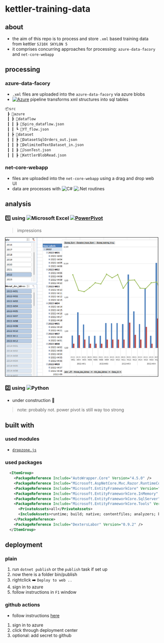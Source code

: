 # kettler-training-data

## about

- the aim of this repo is to process and store `.xml` based training data from kettler `SJ10X SKYLON 5`
- it comprises concurring approaches for processing: `azure-data-facory` and `net-core-webapp`

## processing

### azure-data-facory

- `.xml` files are uploaded into the `azure-data-facory` via azure blobs
- [![Azure](https://badgen.net/badge/icon/azure?icon=azure&label)](https://azure.microsoft.com) pipeline transforms xml structures into sql tables

```python
📦src
 ┣ 📂azure
 ┃ ┣ 📂dataflow
 ┃ ┃ ┣ 📜Spiro_dataflow.json
 ┃ ┃ ┗ 📜YT_flow.json
 ┃ ┣ 📂dataset
 ┃ ┃ ┣ 📜DatasetSqlOrders_out.json
 ┃ ┃ ┣ 📜DelimitedTextDataset_in.json
 ┃ ┃ ┣ 📜JsonTest.json
 ┃ ┃ ┣ 📜KettlerBlobRead.json
```

### net-core-webapp

- files are uploaded into the `net-core-webapp` using a drag and drop web UI
- data are processes with ![C#](https://img.shields.io/badge/c%23-%23239120.svg?style=flat&logo=c-sharp&logoColor=white) ![.Net](https://img.shields.io/badge/.NET-5C2D91?style=flat&logo=.net&logoColor=white) routines

## analysis

### 1️⃣ using ![Microsoft Excel](https://img.shields.io/badge/Microsoft_Excel-217346?style=flat&logo=microsoft-excel&logoColor=white) [![PowerPivot](https://badgen.net/badge/icon/powerpivot?icon=powerpivot&label)](https://www.powerpivot.com/)

> impressions

<img src="docs/img/2023-02-05-12-58-53.png" alt="impression" width=500 border=1 /><br/>

### 2️⃣ using ![Python](https://img.shields.io/badge/python-3670A0?style=flat&logo=python&logoColor=ffdd54)

- under construction 🚧

> note: probably not. power pivot is still way too strong

## built with

### used modules

- [`dropzone.js`](https://www.dropzonejs.com/)

### used packages

```xml
  <ItemGroup>
    <PackageReference Include="AutoWrapper.Core" Version="4.5.0" />
    <PackageReference Include="Microsoft.AspNetCore.Mvc.Razor.RuntimeCompilation" Version="7.0.2" />
    <PackageReference Include="Microsoft.EntityFrameworkCore" Version="7.0.2" />
    <PackageReference Include="Microsoft.EntityFrameworkCore.InMemory" Version="7.0.2" />
    <PackageReference Include="Microsoft.EntityFrameworkCore.SqlServer" Version="7.0.2" />
    <PackageReference Include="Microsoft.EntityFrameworkCore.Tools" Version="7.0.2">
      <PrivateAssets>all</PrivateAssets>
      <IncludeAssets>runtime; build; native; contentfiles; analyzers; buildtransitive</IncludeAssets>
    </PackageReference>
    <PackageReference Include="DextersLabor" Version="0.9.2" />
  </ItemGroup>
```

## deployment

### plain

1. run `dotnet publish` or the `publish` task if set up
1. now there is a folder bin/publish
1. rightclick ➡️ `Deploy to web ..`
1. sign in to azure
1. follow instructions in `F1` window

### github actions

- follow instructions [here](https://learn.microsoft.com/en-us/azure/app-service/deploy-github-actions?tabs=applevel)

1. sign in to azure
1. click through deployment center
1. optional: add secret to github
